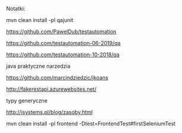 Notatki:

mvn clean install -pl qajunit

https://github.com/PawelDub/testautomation

https://github.com/testautomation-06-2019/qa

https://github.com/testautomation-10-2018/qa


java praktyczne narzedzia


https://github.com/marcindziedzic/jkoans

http://fakerestapi.azurewebsites.net/

typy  generyczne

http://jsystems.pl/blog/zasoby.html


mvn clean install -pl frontend -Dtest=FrontendTest#firstSeleniumTest
